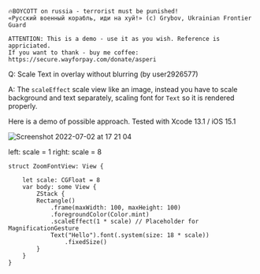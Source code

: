 ```
🔥BOYCOTT on russia - terrorist must be punished!
«Русский военный корабль, иди на хуй!» (c) Grybov, Ukrainian Frontier Guard

ATTENTION: This is a demo - use it as you wish. Reference is appriciated.
If you want to thank - buy me coffee: https://secure.wayforpay.com/donate/asperi
```

Q: Scale Text in overlay without blurring (by user2926577)

A: The `scaleEffect` scale view like an image, instead you have to scale background and text separately, scaling font for `Text` so it is rendered properly.

Here is a demo of possible approach. Tested with Xcode 13.1 / iOS 15.1

![Screenshot 2022-07-02 at 17 21 04](https://user-images.githubusercontent.com/62171579/177004729-990c2d8e-424d-49ee-ae3a-c80005c890d4.png)

left: scale = 1 right: scale = 8


```
struct ZoomFontView: View {

	let scale: CGFloat = 8
    var body: some View {
    	ZStack {
        Rectangle()
            .frame(maxWidth: 100, maxHeight: 100)
            .foregroundColor(Color.mint)
            .scaleEffect(1 * scale) // Placeholder for MagnificationGesture
			Text("Hello").font(.system(size: 18 * scale))
				.fixedSize()
		}
    }
}
```
